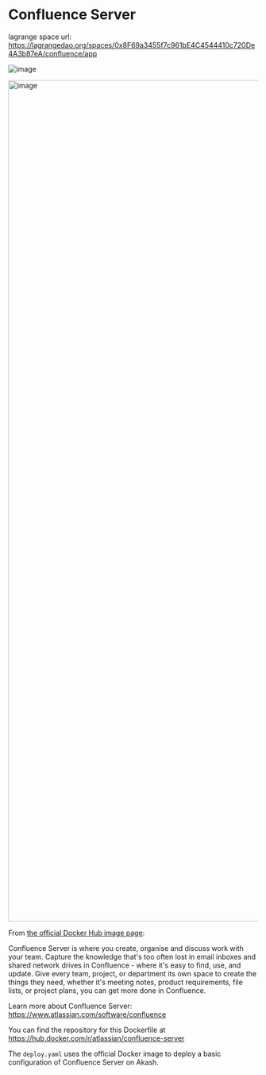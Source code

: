 # Confluence Server

lagrange space url: https://lagrangedao.org/spaces/0x8F69a3455f7c961bE4C4544410c720De4A3b87eA/confluence/app

![image](https://github.com/DDUPA/awesome-swanchain/assets/108317289/ff8638b6-c7a5-42e3-b0a6-b24acdc92f6f)


<img width="1692" alt="image" src="https://github.com/DDUPA/awesome-swanchain/assets/108317289/059e05f2-a5cc-4919-b410-69d7a9d4f2e2">


From [the official Docker Hub image page](https://hub.docker.com/r/atlassian/confluence-server):

Confluence Server is where you create, organise and discuss work with your team. Capture the knowledge that's too often lost in email inboxes and shared network drives in Confluence - where it's easy to find, use, and update. Give every team, project, or department its own space to create the things they need, whether it's meeting notes, product requirements, file lists, or project plans, you can get more done in Confluence.

Learn more about Confluence Server: https://www.atlassian.com/software/confluence

You can find the repository for this Dockerfile at https://hub.docker.com/r/atlassian/confluence-server

The `deploy.yaml` uses the official Docker image to deploy a basic configuration of Confluence Server on Akash.

